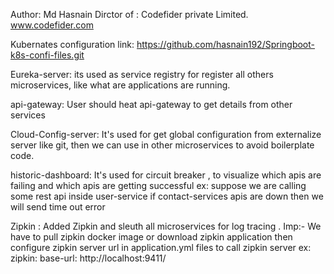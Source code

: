  
 Author: Md Hasnain
 Dirctor of : Codefider private Limited.
 www.codefider.com
 
 Kubernates configuration link:
 https://github.com/hasnain192/Springboot-k8s-confi-files.git
 
Eureka-server:
its used as service registry for register all others microservices, like what are applications are running.

api-gateway:
User should heat api-gateway to get details from other services 

Cloud-Config-server:
It's used for get global configuration from externalize server
like git, then we can use in other microservices
to avoid boilerplate code.

historic-dashboard:
It's used for circuit breaker , to visualize which apis are failing and which apis are getting successful
ex: suppose we are calling some rest api inside user-service
if contact-services apis are down then we will send time out error

Zipkin :
Added Zipkin and sleuth all microservices for log tracing .
Imp:- We have to pull zipkin docker image or download zipkin application then configure zipkin server url
in application.yml files to call zipkin server 
ex:  zipkin:
base-url: http://localhost:9411/
